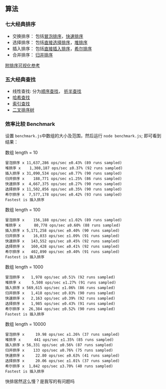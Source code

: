## 算法

### 七大经典排序

- 交换排序： 包括[冒泡排序](BubbleSort.js)，[快速排序](QuickSort.js)
- 选择排序： 包括[直接选择排序](SelectionSort.js)，[堆排序](HeapSort.js)
- 插入排序： 包括[直接插入排序](InsertSort.js)，[希尔排序](ShellSort.js)
- 合并排序： [归并排序](MergeSort.js)

[附排序可视化参考](http://jsdo.it/norahiko/oxIy/fullscreen)

### 五大经典查找

- 线性查找: 分为[顺序查找](SequenceSearch.js)， [折半查找](BinarySearch.js)
- [哈希查找](HashSearch.js)
- [索引查找](IndexSearch.js)
- [二叉排序树](BSTree.js)

### 效率比较 Benchmark

设置 `benchmark.js`中数组的大小及范围，然后运行 `node benchmark.js`;
即可看到结果：

数组 length = 10
```
冒泡排序 x 11,637,286 ops/sec ±0.43% (89 runs sampled)
堆排序 x    1,308,187 ops/sec ±0.37% (92 runs sampled)
插入排序 x 31,090,534 ops/sec ±0.77% (90 runs sampled)
归并排序 x    188,771 ops/sec ±1.25% (86 runs sampled)
快速排序 x  4,667,375 ops/sec ±0.27% (90 runs sampled)
选择排序 x 11,502,856 ops/sec ±0.35% (90 runs sampled)
希尔排序 x  7,577,178 ops/sec ±0.42% (93 runs sampled)
Fastest is 插入排序
```

数组 length = 100
```
冒泡排序 x    156,188 ops/sec ±1.02% (89 runs sampled)
堆排序 x      80,778 ops/sec ±0.60% (88 runs sampled)
插入排序 x 5,171,258 ops/sec ±0.40% (90 runs sampled)
归并排序 x    16,033 ops/sec ±1.09% (91 runs sampled)
快速排序 x   143,552 ops/sec ±0.45% (92 runs sampled)
选择排序 x   160,428 ops/sec ±0.41% (92 runs sampled)
希尔排序 x   402,890 ops/sec ±0.40% (91 runs sampled)
Fastest is 插入排序
```

数组 length = 1000
```
冒泡排序 x   1,978 ops/sec ±0.51% (92 runs sampled)
堆排序 x     5,508 ops/sec ±1.27% (91 runs sampled)
插入排序 x 569,615 ops/sec ±1.06% (86 runs sampled)
归并排序 x   1,418 ops/sec ±0.83% (90 runs sampled)
快速排序 x   2,163 ops/sec ±0.39% (92 runs sampled)
选择排序 x   1,985 ops/sec ±0.43% (91 runs sampled)
希尔排序 x  26,384 ops/sec ±0.52% (90 runs sampled)
Fastest is 插入排序
```

数组 length = 10000
```
冒泡排序 x     19.98 ops/sec ±1.26% (37 runs sampled)
堆排序 x      441 ops/sec ±1.35% (85 runs sampled)
插入排序 x 56,331 ops/sec ±0.56% (87 runs sampled)
归并排序 x    133 ops/sec ±0.76% (75 runs sampled)
快速排序 x     22.80 ops/sec ±0.63% (41 runs sampled)
选择排序 x     20.06 ops/sec ±1.01% (37 runs sampled)
希尔排序 x  1,842 ops/sec ±3.70% (40 runs sampled)
Fastest is 插入排序
```

快排居然这么慢？是我写的有问题吗
